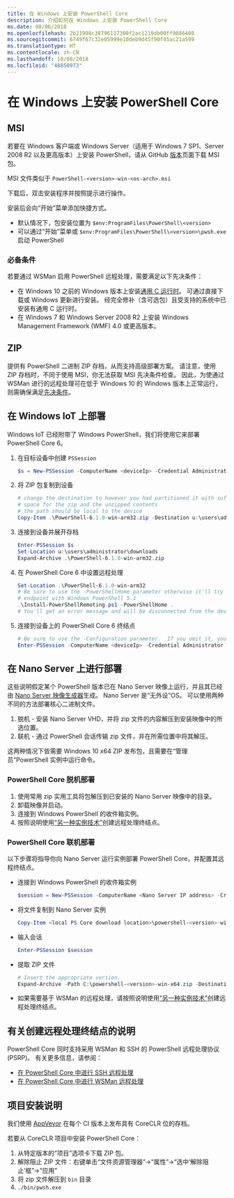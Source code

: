 ```yaml
---
title: 在 Windows 上安装 PowerShell Core
description: 介绍如何在 Windows 上安装 PowerShell Core
ms.date: 08/06/2018
ms.openlocfilehash: 2b21908c38796117308f2ac1219db00ff9086408
ms.sourcegitcommit: 6749f67c32e05999e10deb9d45f90f45ac21a599
ms.translationtype: HT
ms.contentlocale: zh-CN
ms.lasthandoff: 10/08/2018
ms.locfileid: "48850973"
---
```

# <a name="installing-powershell-core-on-windows"></a>在 Windows 上安装 PowerShell Core

## <a name="msi"></a>MSI

若要在 Windows 客户端或 Windows Server（适用于 Windows 7 SP1、Server 2008 R2 以及更高版本）上安装 PowerShell，请从 GitHub [版本][]页面下载 MSI 包。

MSI 文件类似于 `PowerShell-<version>-win-<os-arch>.msi`
<!-- TODO: should be updated to point to the Download Center as well -->

下载后，双击安装程序并按照提示进行操作。

安装后会向“开始”菜单添加快捷方式。

- 默认情况下，包安装位置为 `$env:ProgramFiles\PowerShell\<version>`
- 可以通过“开始”菜单或 `$env:ProgramFiles\PowerShell\<version>\pwsh.exe` 启动 PowerShell

### <a name="prerequisites"></a>必备条件

若要通过 WSMan 启用 PowerShell 远程处理，需要满足以下先决条件：

- 在 Windows 10 之前的 Windows 版本上安装[通用 C 运行时](https://www.microsoft.com/download/details.aspx?id=50410)。
  可通过直接下载或 Windows 更新进行安装。
  经完全修补（含可选包）且受支持的系统中已安装有通用 C 运行时。
- 在 Windows 7 和 Windows Server 2008 R2 上安装 Windows Management Framework (WMF) 4.0 或更高版本。

## <a name="zip"></a>ZIP

提供有 PowerShell 二进制 ZIP 存档，从而支持高级部署方案。
请注意，使用 ZIP 存档时，不同于使用 MSI，你无法获取 MSI 先决条件检查。
因此，为使通过 WSMan 进行的远程处理可在低于 Windows 10 的 Windows 版本上正常运行，则需确保满足[先决条件](#prerequisites)。

## <a name="deploying-on-windows-iot"></a>在 Windows IoT 上部署

Windows IoT 已经附带了 Windows PowerShell，我们将使用它来部署 PowerShell Core 6。

1. 在目标设备中创建 `PSSession`

   ```powershell
   $s = New-PSSession -ComputerName <deviceIp> -Credential Administrator
   ```

2. 将 ZIP 包复制到设备

   ```powershell
   # change the destination to however you had partitioned it with sufficient
   # space for the zip and the unzipped contents
   # the path should be local to the device
   Copy-Item .\PowerShell-6.1.0-win-arm32.zip -Destination u:\users\administrator\Downloads -ToSession $s
   ```

3. 连接到设备并展开存档

   ```powershell
   Enter-PSSession $s
   Set-Location u:\users\administrator\downloads
   Expand-Archive .\PowerShell-6.1.0-win-arm32.zip
   ```

4. 在 PowerShell Core 6 中设置远程处理

   ```powershell
   Set-Location .\PowerShell-6.1.0-win-arm32
   # Be sure to use the -PowerShellHome parameter otherwise it'll try to create a new
   # endpoint with Windows PowerShell 5.1
   .\Install-PowerShellRemoting.ps1 -PowerShellHome .
   # You'll get an error message and will be disconnected from the device because it has to restart WinRM
   ```

5. 连接到设备上的 PowerShell Core 6 终结点

   ```powershell
   # Be sure to use the -Configuration parameter.  If you omit it, you will connect to Windows PowerShell 5.1
   Enter-PSSession -ComputerName <deviceIp> -Credential Administrator -Configuration powershell.6.1.0
   ```

## <a name="deploying-on-nano-server"></a>在 Nano Server 上进行部署

这些说明假定某个 PowerShell 版本已在 Nano Server 映像上运行，并且其已经由 [Nano Server 映像生成器](/windows-server/get-started/deploy-nano-server)生成。
Nano Server 是“无外设”OS。 可以使用两种不同的方法部署核心二进制文件。

1. 脱机 - 安装 Nano Server VHD，并将 zip 文件的内容解压到安装映像中的所选位置。
2. 联机 - 通过 PowerShell 会话传输 zip 文件，并在所需位置中将其解压。

这两种情况下皆需要 Windows 10 x64 ZIP 发布包，且需要在“管理员”PowerShell 实例中运行命令。

### <a name="offline-deployment-of-powershell-core"></a>PowerShell Core 脱机部署

1. 使用常用 zip 实用工具将包解压到已安装的 Nano Server 映像中的目录。
2. 卸载映像并启动。
3. 连接到 Windows PowerShell 的收件箱实例。
4. 按照说明使用[“另一种实例技术”](#executed-by-another-instance-of-powershell-on-behalf-of-the-instance-that-it-will-register)创建远程处理终结点。

### <a name="online-deployment-of-powershell-core"></a>PowerShell Core 联机部署

以下步骤将指导你向 Nano Server 运行实例部署 PowerShell Core，并配置其远程终结点。

- 连接到 Windows PowerShell 的收件箱实例

  ```powershell
  $session = New-PSSession -ComputerName <Nano Server IP address> -Credential <An Administrator account on the system>
  ```

- 将文件复制到 Nano Server 实例

  ```powershell
  Copy-Item <local PS Core download location>\powershell-<version>-win-x64.zip c:\ -ToSession $session
  ```

- 输入会话

  ```powershell
  Enter-PSSession $session
  ```

- 提取 ZIP 文件

  ```powershell
  # Insert the appropriate version.
  Expand-Archive -Path C:\powershell-<version>-win-x64.zip -DestinationPath "C:\PowerShellCore_<version>"
  ```

- 如果需要基于 WSMan 的远程处理，请按照说明使用[“另一种实例技术”](../core-powershell/WSMan-Remoting-in-PowerShell-Core.md#executed-by-another-instance-of-powershell-on-behalf-of-the-instance-that-it-will-register)创建远程处理终结点。

## <a name="instructions-to-create-a-remoting-endpoint"></a>有关创建远程处理终结点的说明

PowerShell Core 同时支持采用 WSMan 和 SSH 的 PowerShell 远程处理协议 (PSRP)。
有关更多信息，请参阅：

- [在 PowerShell Core 中进行 SSH 远程处理][ssh-remoting]
- [在 PowerShell Core 中进行 WSMan 远程处理][wsman-remoting]

## <a name="artifact-installation-instructions"></a>项目安装说明

我们使用 [AppVeyor][] 在每个 CI 版本上发布具有 CoreCLR 位的存档。

若要从 CoreCLR 项目中安装 PowerShell Core：

1. 从特定版本的“项目”选项卡下载 ZIP 包。
2. 解除阻止 ZIP 文件：右键单击“文件资源管理器”->“属性”->“选中‘解除阻止’框”->“应用”
3. 将 zip 文件解压到 `bin` 目录
4. `./bin/pwsh.exe`

<!-- [download-center]: TODO -->

[版本]: https://github.com/PowerShell/PowerShell/releases
[ssh-remoting]: ../core-powershell/SSH-Remoting-in-PowerShell-Core.md
[wsman-remoting]: ../core-powershell/WSMan-Remoting-in-PowerShell-Core.md
[AppVeyor]: https://ci.appveyor.com/project/PowerShell/powershell

